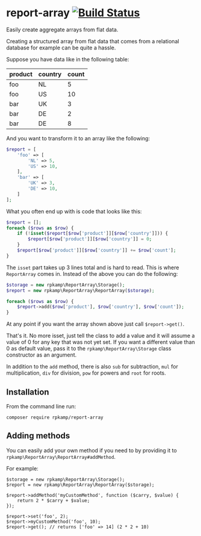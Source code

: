 # report-array [![Build Status](https://travis-ci.org/rpkamp/report-array.svg)](https://travis-ci.org/rpkamp/report-array)
Easily create aggregate arrays from flat data.

Creating a structured array from flat data that comes from a relational database for example can be quite a hassle.

Suppose you have data like in the following table:

product | country | count
--------|---------|------
foo     | NL      | 5
foo     | US      | 10
bar     | UK      | 3
bar     | DE      | 2
bar     | DE      | 8

And you want to transform it to an array like the following:

```php
$report = [
    'foo' => [
        'NL' => 5,
        'US' => 10,
    ],
    'bar' => [
        'UK' => 3,
        'DE' => 10,
    ]
];
```

What you often end up with is code that looks like this:

```php
$report = [];
foreach ($rows as $row) {
    if (!isset($report[$row['product']][$row['country']])) {
        $report[$row['product']][$row['country']] = 0;
    }
    $report[$row['product']][$row['country']] += $row['count'];
}
```

The `isset` part takes up 3 lines total and is hard to read.
This is where `ReportArray` comes in. Instead of the above you can do the following:

```php
$storage = new rpkamp\ReportArray\Storage();
$report = new rpkamp\ReportArray\ReportArray($storage);

foreach ($rows as $row) {
    $report->add($row['product'], $row['country'], $row['count']);
}
```

At any point if you want the array shown above just call `$report->get()`.

That's it. No more isset, just tell the class to add a value and it will assume a value of 0 for any key that was not yet set.
If you want a different value than 0 as default value, pass it to the `rpkamp\ReportArray\Storage` class constructor as an argument.

In addition to the `add` method, there is also `sub` for subtraction, `mul` for multiplication, `div` for division, `pow` for powers and `root` for roots.

## Installation
From the command line run:

```
composer require rpkamp/report-array
```

## Adding methods
You can easily add your own method if you need to by providing it to `rpkamp\ReportArray\ReportArray#addMethod`.

For example:
```
$storage = new rpkamp\ReportArray\Storage();
$report = new rpkamp\ReportArray\ReportArray($storage);

$report->addMethod('myCustomMethod', function ($carry, $value) {
    return 2 * $carry + $value;
});

$report->set('foo', 2);
$report->myCustomMethod('foo', 10);
$report->get(); // returns ['foo' => 14] (2 * 2 + 10)
```
